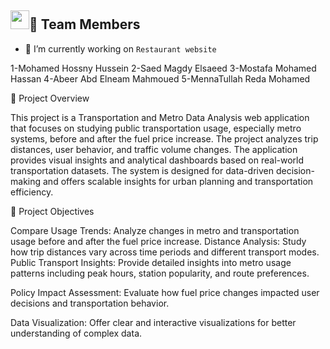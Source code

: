 ## <img src="https://media.giphy.com/media/iY8CRBdQXODJSCERIr/giphy.gif" width="30px">👥 Team Members
- 🔭 I’m currently working on `Restaurant website`

1-Mohamed Hossny Hussein
2-Saed Magdy Elsaeed
3-Mostafa Mohamed Hassan
4-Abeer Abd Elneam Mahmoued
5-MennaTullah Reda Mohamed

📌 Project Overview

This project is a Transportation and Metro Data Analysis web application that focuses on studying public transportation usage, especially metro systems, before and after the fuel price increase. The project analyzes trip distances, user behavior, and traffic volume changes.
The application provides visual insights and analytical dashboards based on real-world transportation datasets. The system is designed for data-driven decision-making and offers scalable insights for urban planning and transportation efficiency.

🎯 Project Objectives

Compare Usage Trends: Analyze changes in metro and transportation usage before and after the fuel price increase.
Distance Analysis: Study how trip distances vary across time periods and different transport modes.
Public Transport Insights: Provide detailed insights into metro usage patterns including peak hours, station popularity, and route preferences.

Policy Impact Assessment: Evaluate how fuel price changes impacted user decisions and transportation behavior.

Data Visualization: Offer clear and interactive visualizations for better understanding of complex data.
